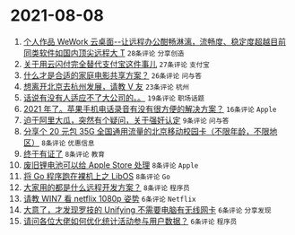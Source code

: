 # 2021-08-08

1. [个人作品 WeWork 云桌面--让远程办公酣畅淋漓，流畅度、稳定度超越目前同类软件如国内顶尖远程大 T](https://www.v2ex.com/t/794365) `28条评论` `分享创造`
1. [关于用云闪付完全替代支付宝这件事儿](https://www.v2ex.com/t/794382) `27条评论` `支付宝`
1. [什么才是合适的家庭电影共享方案？](https://www.v2ex.com/t/794360) `26条评论` `问与答`
1. [想离开北京去杭州发展，请教 V 友](https://www.v2ex.com/t/794384) `23条评论` `杭州`
1. [话说有没有人适应不了大公司的。。](https://www.v2ex.com/t/794392) `19条评论` `职场话题`
1. [2021 年了。苹果手机电话录音有没有很方便的解决方案？](https://www.v2ex.com/t/794353) `16条评论` `Apple`
1. [迫于阿里大瓜，突然有个疑问，关于强奸认定](https://www.v2ex.com/t/794402) `9条评论` `问与答`
1. [分享个 20 元包 35G 全国通用流量的北京移动校园卡（不限年龄，不限地区）](https://www.v2ex.com/t/794394) `8条评论` `优惠信息`
1. [终于有证了](https://www.v2ex.com/t/794393) `8条评论` `教育`
1. [废旧锂电池可以给 Apple Store 处理](https://www.v2ex.com/t/794379) `8条评论` `Apple`
1. [将 Go 程序跑在裸机上之 LibOS](https://www.v2ex.com/t/794371) `8条评论` `Go`
1. [大家用的都是什么远程开发方案？](https://www.v2ex.com/t/794354) `8条评论` `程序员`
1. [请教 WIN7 看 netflix 1080p 姿势](https://www.v2ex.com/t/794396) `6条评论` `Netflix`
1. [大意了，才发现罗技的 Unifying 不需要电脑有无线网卡](https://www.v2ex.com/t/794391) `6条评论` `分享发现`
1. [请问各位大佬如何优化统计活动参与用户数据？](https://www.v2ex.com/t/794376) `6条评论` `程序员`
